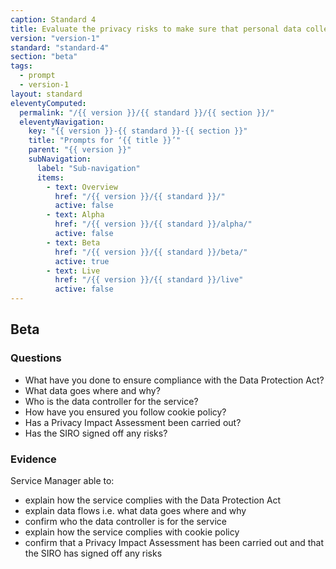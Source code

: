 ```yaml
---
caption: Standard 4
title: Evaluate the privacy risks to make sure that personal data collection requirements are appropriate.
version: "version-1"
standard: "standard-4"
section: "beta"
tags:
  - prompt
  - version-1
layout: standard
eleventyComputed:
  permalink: "/{{ version }}/{{ standard }}/{{ section }}/"
  eleventyNavigation:
    key: "{{ version }}-{{ standard }}-{{ section }}"
    title: "Prompts for ‘{{ title }}’"
    parent: "{{ version }}"
    subNavigation:
      label: "Sub-navigation"
      items:
        - text: Overview
          href: "/{{ version }}/{{ standard }}/"
          active: false
        - text: Alpha
          href: "/{{ version }}/{{ standard }}/alpha/"
          active: false
        - text: Beta
          href: "/{{ version }}/{{ standard }}/beta/"
          active: true
        - text: Live
          href: "/{{ version }}/{{ standard }}/live"
          active: false
---
```


## Beta

### Questions

- What have you done to ensure compliance with the Data Protection Act?
- What data goes where and why?
- Who is the data controller for the service?
- How have you ensured you follow cookie policy?
- Has a Privacy Impact Assessment been carried out?
- Has the SIRO signed off any risks?

### Evidence

Service Manager able to:

- explain how the service complies with the Data Protection Act
- explain data flows i.e. what data goes where and why
- confirm who the data controller is for the service
- explain how the service complies with cookie policy
- confirm that a Privacy Impact Assessment has been carried out and that the SIRO has signed off any risks
